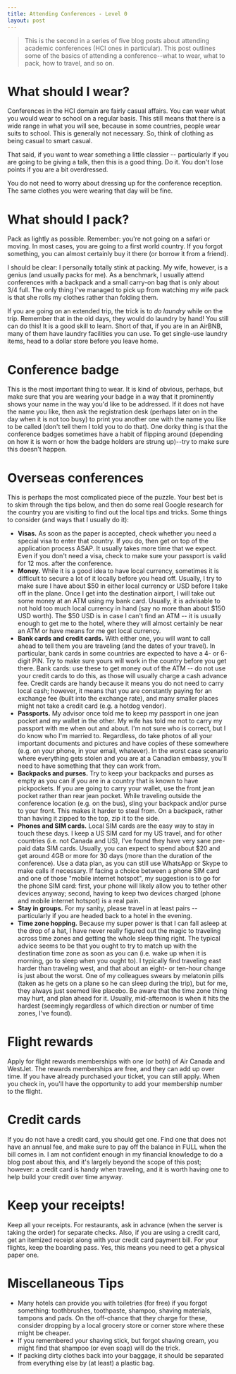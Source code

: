 ```yaml
---
title: Attending Conferences - Level 0
layout: post
---
```


> This is the second in a series of five blog posts about attending academic conferences (HCI ones in particular). This post outlines some of the basics of attending a conference--what to wear, what to pack, how to travel, and so on.

# What should I wear?

Conferences in the HCI domain are fairly casual affairs. You can wear what you would wear to school on a regular basis. This still means that there is a wide range in what you will see, because in some countries, people wear suits to school. This is generally not necessary. So, think of clothing as being casual to smart casual.

That said, if you want to wear something a little classier -- particularly if you are going to be giving a talk, then this is a good thing. Do it. You don't lose points if you are a bit overdressed.

You do not need to worry about dressing up for the conference reception. The same clothes you were wearing that day will be fine.

# What should I pack?

Pack as lightly as possible. Remember: you're not going on a safari or moving. In most cases, you are going to a first world country. If you forgot something, you can almost certainly buy it there (or borrow it from a friend).

I should be clear: I personally totally stink at packing. My wife, however, is a genius (and usually packs for me). As a benchmark, I usually attend conferences with a backpack and a small carry-on bag that is only about 3/4 full. The only thing I've managed to pick up from watching my wife pack is that she rolls my clothes rather than folding them.

If you are going on an extended trip, the trick is to _do laundry_ while on the trip. Remember that in the old days, they would do laundry by hand! You still can do this! It is a good skill to learn. Short of that, if you are in an AirBNB, many of them have laundry facilities you can use. To get single-use laundry items, head to a dollar store before you leave home.

# Conference badge

This is the most important thing to wear. It is kind of obvious, perhaps, but make sure that you are wearing your badge in a way that it prominently shows your name in the way you'd like to be addressed. If it does not have the name you like, then ask the registration desk (perhaps later on in the day when it is not too busy) to print you another one with the name you like to be called (don't tell them I told you to do that). One dorky thing is that the conference badges sometimes have a habit of flipping around (depending on how it is worn or how the badge holders are strung up)--try to make sure this doesn't happen.

# Overseas conferences

This is perhaps the most complicated piece of the puzzle. Your best bet is to skim through the tips below, and then do some real Google research for the country you are visiting to find out the local tips and tricks. Some things to consider (and ways that I usually do it):

* **Visas.** As soon as the paper is accepted, check whether you need a special visa to enter that country. If you do, then get on top of the application process ASAP. It usually takes more time that we expect. Even if you don't need a visa, check to make sure your passport is valid for 12 mos. after the conference.
* **Money.** While it is a good idea to have local currency, sometimes it is difficult to secure a lot of it locally before you head off. Usually, I try to make sure I have about $50 in either local currency or USD before I take off in the plane. Once I get into the destination airport, I will take out some money at an ATM using my bank card. Usually, it is advisable to not hold too much local currency in hand (say no more than about $150 USD worth). The $50 USD is in case I can't find an ATM -- it is usually enough to get me to the hotel, where they will almost certainly be near an ATM or have means for me get local currency.
* **Bank cards and credit cards.** With either one, you will want to call ahead to tell them you are traveling (and the dates of your travel). In particular, bank cards in some countries are expected to have a 4- or 6- digit PIN. Try to make sure yours will work in the country before you get there. Bank cards: use these to get money out of the ATM -- do not use your credit cards to do this, as those will usually charge a cash advance fee. Credit cards are handy because it means you do not need to carry local cash; however, it means that you are constantly paying for an exchange fee (built into the exchange rate), and many smaller places might not take a credit card (e.g. a hotdog vendor).
* **Passports.** My advisor once told me to keep my passport in one jean pocket and my wallet in the other. My wife has told me not to carry my passport with me when out and about. I'm not sure who is correct, but I do know who I'm married to. Regardless, do take photos of all your important documents and pictures and have copies of these somewhere (e.g. on your phone, in your email, whatever). In the worst case scenario where everything gets stolen and you are at a Canadian embassy, you'll need to have something that they can work from.
* **Backpacks and purses.** Try to keep your backpacks and purses as empty as you can if you are in a country that is known to have pickpockets. If you are going to carry your wallet, use the front jean pocket rather than rear jean pocket. While traveling outside the conference location (e.g. on the bus), sling your backpack and/or purse to your front. This makes it harder to steal from. On a backpack, rather than having it zipped to the top, zip it to the side.
* **Phones and SIM cards.** Local SIM cards are the easy way to stay in touch these days. I keep a US SIM card for my US travel, and for other countries (i.e. not Canada and US), I've found they have very sane pre-paid data SIM cards. Usually, you can expect to spend about $20 and get around 4GB or more for 30 days (more than the duration of the conference). Use a data plan, as you can still use WhatsApp or Skype to make calls if necessary. If facing a choice between a phone SIM card and one of those "mobile internet hotspot", my suggestion is to go for the phone SIM card: first, your phone will likely allow you to tether other devices anyway; second, having to keep two devices charged (phone and mobile internet hotspot) is a real pain. 
* **Stay in groups.** For my sanity, please travel in at least pairs -- particularly if you are headed back to a hotel in the evening.
* **Time zone hopping.** Because my super power is that I can fall asleep at the drop of a hat, I have never really figured out the magic to traveling across time zones and getting the whole sleep thing right. The typical advice seems to be that you ought to try to match up with the destination time zone as soon as you can (i.e. wake up when it is morning, go to sleep when you ought to). I typically find traveling east harder than traveling west, and that about an eight- or ten-hour change is just about the worst. One of my colleagues swears by melatonin pills (taken as he gets on a plane so he can sleep during the trip), but for me, they always just seemed like placebo. Be aware that the time zone thing may hurt, and plan ahead for it. Usually, mid-afternoon is when it hits the hardest (seemingly regardless of which direction or number of time zones, I've found).

# Flight rewards

Apply for flight rewards memberships with one (or both) of Air Canada and WestJet. The rewards memberships are free, and they can add up over time. If you have already purchased your ticket, you can still apply. When you check in, you'll have the opportunity to add your membership number to the flight.

# Credit cards

If you do not have a credit card, you should get one. Find one that does not have an annual fee, and make sure to pay off the balance in FULL when the bill comes in. I am not confident enough in my financial knowledge to do a blog post about this, and it's largely beyond the scope of this post; however: a credit card is handy when traveling, and it is worth having one to help build your credit over time anyway.

# Keep your receipts!

Keep all your receipts. For restaurants, ask in advance (when the server is taking the order) for separate checks. Also, if you are using a credit card, get an itemized receipt along with your credit card payment bill. For your flights, keep the boarding pass. Yes, this means you need to get a physical paper one.

# Miscellaneous Tips

* Many hotels can provide you with toiletries (for free) if you forgot something: toothbrushes, toothpaste, shampoo, shaving materials, tampons and pads. On the off-chance that they charge for these, consider dropping by a local grocery store or corner store where these might be cheaper.
* If you remembered your shaving stick, but forgot shaving cream, you might find that shampoo (or even soap) will do the trick.
* If packing dirty clothes back into your baggage, it should be separated from everything else by (at least) a plastic bag.